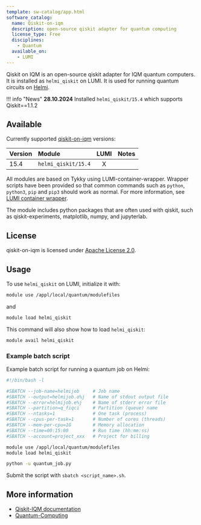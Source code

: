 ```yaml
---
template: sw-catalog/app.html
software_catalog:
  name: Qiskit-on-iqm
  description: open-source qiskit adapter for quantum computing
  license_type: Free
  disciplines:
    - Quantum
  available_on:
    - LUMI
---
```


Qiskit on IQM is an open-source qiskit adapter for IQM quantum computers. It is
installed as `helmi_qiskit` on LUMI. It is used for running quantum circuits on
[Helmi](../computing/quantum-computing/helmi/running-on-helmi.md).

!!! info "News"
     **28.10.2024** Installed `helmi_qiskit/15.4` which supports Qiskit==1.1.2

## Available

Currently supported [qiskit-on-iqm](https://iqm-finland.github.io/qiskit-on-iqm/)
versions:

| Version | Module                               | LUMI  | Notes           |
|:--------|:-------------------------------------|:-----:|-----------------|
| 15.4    | `helmi_qiskit/15.4`                  | X     |                 |

All modules are based on Tykky using LUMI-container-wrapper.
Wrapper scripts have been provided so that common commands such as `python`,
`python3`, `pip` and `pip3` should work as normal. For more information, see
[LUMI container wrapper](https://docs.lumi-supercomputer.eu/software/installing/container-wrapper/).

The module includes python packages that are often used with qiskit, such as
qiskit-experiments, matplotlib, numpy, and jupyterlab.

## License

qiskit-on-iqm is licensed under
[Apache License 2.0](https://github.com/iqm-finland/qiskit-on-iqm/blob/main/LICENSE).

## Usage

To use `helmi_qiskit` on LUMI, initialize it with:

```bash
module use /appl/local/quantum/modulefiles
```

and 

```bash
module load helmi_qiskit
```

This command will also show how to load `helmi_qiskit`:

```bash
module avail helmi_qiskit
```

### Example batch script

Example batch script for running a quantum job on Helmi:

```bash title="LUMI"
#!/bin/bash -l

#SBATCH --job-name=helmijob     # Job name
#SBATCH --output=helmijob.o%j   # Name of stdout output file
#SBATCH --error=helmijob.e%j    # Name of stderr error file
#SBATCH --partition=q_fiqci     # Partition (queue) name
#SBATCH --ntasks=1              # One task (process)
#SBATCH --cpus-per-task=1       # Number of cores (threads)
#SBATCH --mem-per-cpu=1G        # Memory allocation
#SBATCH --time=00:15:00         # Run time (hh:mm:ss)
#SBATCH --account=project_xxx   # Project for billing

module use /appl/local/quantum/modulefiles
module load helmi_qiskit

python -u quantum_job.py
```

Submit the script with `sbatch <script_name>.sh`.

## More information

- [Qiskit-IQM documentation](https://iqm-finland.github.io/qiskit-on-iqm/)
- [Quantum-Computing](../computing/quantum-computing/helmi/running-on-helmi.md)
